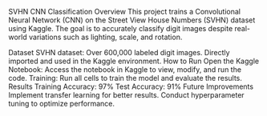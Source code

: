 SVHN CNN Classification
Overview
This project trains a Convolutional Neural Network (CNN) on the Street View House Numbers (SVHN) dataset using Kaggle. The goal is to accurately classify digit images despite real-world variations such as lighting, scale, and rotation.

Dataset
SVHN dataset: Over 600,000 labeled digit images.
Directly imported and used in the Kaggle environment.
How to Run
Open the Kaggle Notebook: Access the notebook in Kaggle to view, modify, and run the code.
Training: Run all cells to train the model and evaluate the results.
Results
Training Accuracy: 97%
Test Accuracy: 91%
Future Improvements
Implement transfer learning for better results.
Conduct hyperparameter tuning to optimize performance.
